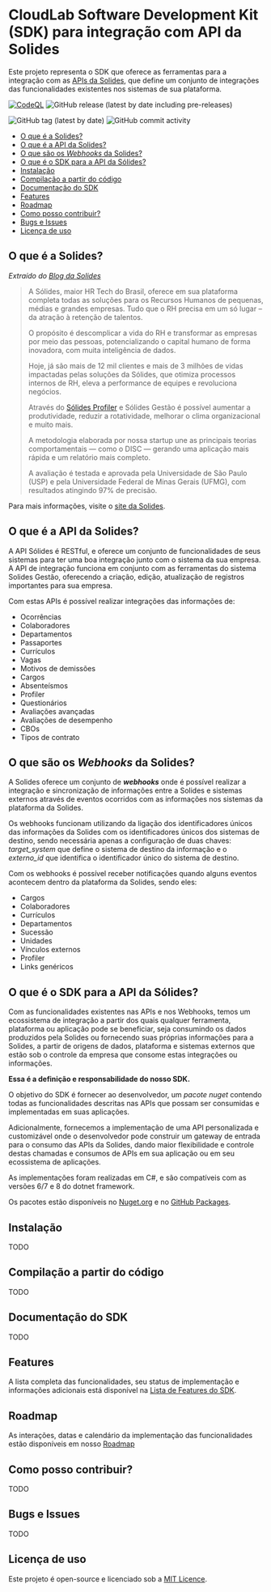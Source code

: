 # CloudLab Software Development Kit (SDK) para integração com API da Solides <!-- omit in toc -->
Este projeto representa o SDK que oferece as ferramentas para a integração com as [APIs da Solides](https://gestaoapidocs.solides.com.br/), que define um conjunto de integrações das funcionalidades existentes nos sistemas de sua plataforma.

[![CodeQL](https://github.com/cloudlabtech/SDK-Solides-API/actions/workflows/codeql.yml/badge.svg)](https://github.com/cloudlabtech/SDK-Solides-API/actions/workflows/codeql.yml)
![GitHub release (latest by date including pre-releases)](https://img.shields.io/github/v/release/cloudlabtech/SDK-Solides-API?include_prereleases)

![GitHub tag (latest by date)](https://img.shields.io/github/v/tag/cloudlabtech/SDK-Solides-API)
![GitHub commit activity](https://img.shields.io/github/commit-activity/m/cloudlabtech/SDK-Solides-API)

- [O que é a Solides?](#o-que-é-a-solides)
- [O que é a API da Solides?](#o-que-é-a-api-da-solides)
- [O que são os *Webhooks* da Solides?](#o-que-são-os-webhooks-da-solides)
- [O que é o SDK para a API da Sólides?](#o-que-é-o-sdk-para-a-api-da-sólides)
- [Instalação](#instalação)
- [Compilação a partir do código](#compilação-a-partir-do-código)
- [Documentação do SDK](#documentação-do-sdk)
- [Features](#features)
- [Roadmap](#roadmap)
- [Como posso contribuir?](#como-posso-contribuir)
- [Bugs e Issues](#bugs-e-issues)
- [Licença de uso](#licença-de-uso)

## O que é a Solides?
*Extraído do [Blog da Solides](https://blog.solides.com.br/sobre-a-solides/)*

> A Sólides, maior HR Tech do Brasil, oferece em sua plataforma completa todas as soluções para os Recursos Humanos de pequenas, médias e grandes empresas. Tudo que o RH precisa em um só lugar – da atração à retenção de talentos.
> 
> O propósito é descomplicar a vida do RH e transformar as empresas por meio das pessoas, potencializando o capital humano de forma inovadora, com muita inteligência de dados. 
>
> Hoje, já são mais de 12 mil clientes e mais de 3 milhões de vidas impactadas pelas soluções da Sólides, que otimiza processos internos de RH, eleva a performance de equipes e revoluciona negócios. 
> 
> Através do [Sólides Profiler](https://blog.solides.com.br/tudo-sobre-profiler/) e Sólides Gestão é possível aumentar a produtividade, reduzir a rotatividade, melhorar o clima organizacional e muito mais.
>
> A metodologia elaborada por nossa startup une as principais teorias comportamentais — como o DISC — gerando uma aplicação mais rápida e um relatório mais completo. 
>
> A avaliação é testada e aprovada pela Universidade de São Paulo (USP) e pela Universidade Federal de Minas Gerais (UFMG), com resultados atingindo 97% de precisão.

Para mais informações, visite o [site da Solides](https://solides.com.br/).

## O que é a API da Solides?
A API Sólides é RESTful, e oferece um conjunto de funcionalidades de seus sistemas para ter uma boa integração junto com o sistema da sua empresa. A API de integração funciona em conjunto com as ferramentas do sistema Solides Gestão, oferecendo a criação, edição, atualização de registros importantes para sua empresa.

Com estas APIs é possível realizar integrações das informações de:
- Ocorrências
- Colaboradores
- Departamentos
- Passaportes
- Currículos
- Vagas
- Motivos de demissões
- Cargos
- Absenteísmos
- Profiler
- Questionários
- Avaliações avançadas
- Avaliações de desempenho
- CBOs
- Tipos de contrato

## O que são os *Webhooks* da Solides?
A Solides oferece um conjunto de ***webhooks*** onde é possível realizar a integração e sincronização de informações entre a Solides e sistemas externos através de eventos ocorridos com as informações nos sistemas da plataforma da Solides.

Os webhooks funcionam utilizando da ligação dos identificadores únicos das informações da Solides com os identificadores únicos dos sistemas de destino, sendo necessária apenas a configuração de duas chaves: *target_system* que define o sistema de destino da informação e o *externo_id* que identifica o identificador único do sistema de destino.

Com os webhooks é possível receber notificações quando alguns eventos acontecem dentro da plataforma da Solides, sendo eles:
- Cargos
- Colaboradores
- Currículos
- Departamentos
- Sucessão
- Unidades
- Vínculos externos
- Profiler
- Links genéricos

## O que é o SDK para a API da Sólides?
Com as funcionalidades existentes nas APIs e nos Webhooks, temos um ecossistema de integração a partir dos quais qualquer ferramenta, plataforma ou aplicação pode se beneficiar, seja consumindo os dados produzidos pela Solides ou fornecendo suas próprias informações para a Solides, a partir de origens de dados, plataforma e sistemas externos que estão sob o controle da empresa que consome estas integrações ou informações.

**Essa é a definição e responsabilidade do nosso SDK.**

O objetivo do SDK é fornecer ao desenvolvedor, um *pacote nuget* contendo todas as funcionalidades descritas nas APIs que possam ser consumidas e implementadas em suas aplicações.

Adicionalmente, fornecemos a implementação de uma API personalizada e customizável onde o desenvolvedor pode construir um gateway de entrada para o consumo das APIs da Solides, dando maior flexibilidade e controle destas chamadas e consumos de APIs em sua aplicação ou em seu ecossistema de aplicações.

As implementações foram realizadas em C#, e são compatíveis com as versões 6/7 e 8 do dotnet framework.

Os pacotes estão disponíveis no [Nuget.org](https://www.nuget.org/) e no [GitHub Packages](https://github.com/orgs/cloudlabtech/packages?repo_name=SDK-Solides-API).

## Instalação
TODO

## Compilação a partir do código
TODO

## Documentação do SDK
TODO

## Features
A lista completa das funcionalidades, seu status de implementação e informações adicionais está disponível na [Lista de Features do SDK](https://github.com/cloudlabtech/SDK-Solides-API/issues/8).

## Roadmap
As interações, datas e calendário da implementação das funcionalidades estão disponíveis em nosso [Roadmap](https://github.com/orgs/cloudlabtech/projects/1/views/5)

## Como posso contribuir?
TODO

## Bugs e Issues
TODO

## Licença de uso
Este projeto é open-source e licenciado sob a [MIT Licence](LICENSE).

[badge_backlog]: https://img.shields.io/badge/-Backlog-lightgray
[badge_doing]: https://img.shields.io/badge/-Em%20desenvolvimento-sucess
[badge_done]: https://img.shields.io/badge/-Finalizado-orange
[badge_na]: https://img.shields.io/badge/-Não%20disponível-blue